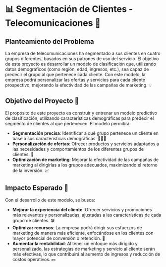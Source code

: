 # 📊 **Segmentación de Clientes - Telecomunicaciones** 📱

## **Planteamiento del Problema**

La empresa de telecomunicaciones ha segmentado a sus clientes en cuatro grupos diferentes, basados en sus patrones de uso del servicio. El objetivo de este proyecto es desarrollar un modelo de clasificación que, utilizando datos demográficos (como región, edad, ingresos, etc.), sea capaz de predecir el grupo al que pertenece cada cliente. Con este modelo, la empresa podrá personalizar las ofertas y servicios para cada cliente prospectivo, mejorando la efectividad de las campañas de marketing. 💡

## **Objetivo del Proyecto 🎯**

El propósito de este proyecto es construir y entrenar un modelo predictivo de clasificación, utilizando características demográficas para predecir el segmento de clientes al que pertenecen. El modelo permitirá:

- **Segmentación precisa**: Identificar a qué grupo pertenece un cliente en base a sus características demográficas. 🧑‍🤝‍🧑
- **Personalización de ofertas**: Ofrecer productos y servicios adaptados a las necesidades y comportamientos de los diferentes grupos de clientes. 🎁
- **Optimización de marketing**: Mejorar la efectividad de las campañas de marketing al dirigirlas a los grupos adecuados, maximizando el retorno de la inversión. 📈

## **Impacto Esperado 🌟**

Con el desarrollo de este modelo, se busca:

- **Mejorar la experiencia del cliente**: Ofrecer servicios y promociones más relevantes y personalizadas, ajustadas a las características de cada grupo de clientes. 🛠️
- **Optimizar recursos**: La empresa podrá dirigir sus esfuerzos de marketing de manera más eficiente, enfocándose en los clientes con mayor potencial de conversión o retención. 💼
- **Aumentar la rentabilidad**: Al tener un enfoque más dirigido y personalizado, las estrategias de marketing y servicio al cliente serán más efectivas, lo que contribuirá al aumento de ingresos y reducción de costos operativos. 💵
